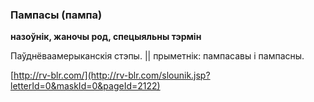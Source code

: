 ### Пампасы (пампа)
**назоўнік, жаночы род, спецыяльны тэрмін**

Паўднёваамерыканскія стэпы. || прыметнік: пампасавы і пампасны.

<a rel="author">[http://rv-blr.com/](http://rv-blr.com/slounik.jsp?letterId=0&maskId=0&pageId=2122)</a>

